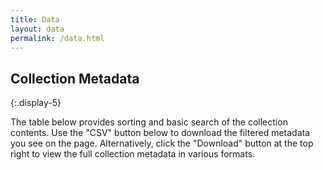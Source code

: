 ```yaml
---
title: Data
layout: data
permalink: /data.html
---
```


## Collection Metadata
{:.display-5}

The table below provides sorting and basic search of the collection contents. 
Use the "CSV" button below to download the filtered metadata you see on the page. 
Alternatively, click the "Download" button at the top right to view the full collection metadata in various formats. 
